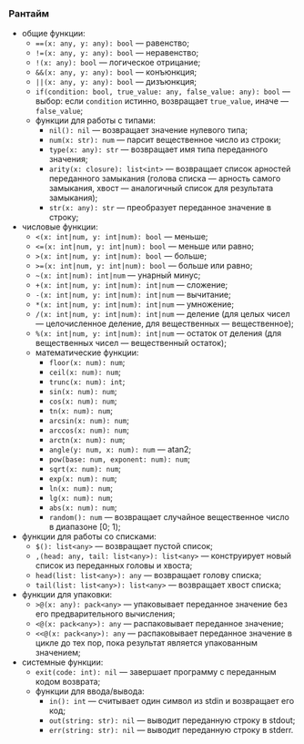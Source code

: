 ### Рантайм

* общие функции:
	* `==(x: any, y: any): bool` &mdash; равенство;
	* `!=(x: any, y: any): bool` &mdash; неравенство;
	* `!(x: any): bool` &mdash; логическое отрицание;
	* `&&(x: any, y: any): bool` &mdash; конъюнкция;
	* `||(x: any, y: any): bool` &mdash; дизъюнкция;
	* `if(condition: bool, true_value: any, false_value: any): bool` &mdash; выбор:  если `condition` истинно, возвращает `true_value`, иначе &mdash; `false_value`;
	* функции для работы с типами:
		* `nil(): nil` &mdash; возвращает значение нулевого типа;
		* `num(x: str): num` &mdash; парсит вещественное число из строки;
		* `type(x: any): str` &mdash; возвращает имя типа переданного значения;
		* `arity(x: closure): list<int>` &mdash; возвращает список арностей переданного замыкания (голова списка &mdash; арность самого замыкания, хвост &mdash; аналогичный список для результата замыкания);
		* `str(x: any): str` &mdash; преобразует переданное значение в строку;
* числовые функции:
	* `<(x: int|num, y: int|num): bool` &mdash; меньше;
	* `<=(x: int|num, y: int|num): bool` &mdash; меньше или равно;
	* `>(x: int|num, y: int|num): bool` &mdash; больше;
	* `>=(x: int|num, y: int|num): bool` &mdash; больше или равно;
	* `~(x: int|num): int|num` &mdash; унарный минус;
	* `+(x: int|num, y: int|num): int|num` &mdash; сложение;
	* `-(x: int|num, y: int|num): int|num` &mdash; вычитание;
	* `*(x: int|num, y: int|num): int|num` &mdash; умножение;
	* `/(x: int|num, y: int|num): int|num` &mdash; деление (для целых чисел &mdash; целочисленное деление, для вещественных &mdash; вещественное);
	* `%(x: int|num, y: int|num): int|num` &mdash; остаток от деления (для вещественных чисел &mdash; вещественный остаток);
	* математические функции:
		* `floor(x: num): num`;
		* `ceil(x: num): num`;
		* `trunc(x: num): int`;
		* `sin(x: num): num`;
		* `cos(x: num): num`;
		* `tn(x: num): num`;
		* `arcsin(x: num): num`;
		* `arccos(x: num): num`;
		* `arctn(x: num): num`;
		* `angle(y: num, x: num): num` &mdash; atan2;
		* `pow(base: num, exponent: num): num`;
		* `sqrt(x: num): num`;
		* `exp(x: num): num`;
		* `ln(x: num): num`;
		* `lg(x: num): num`;
		* `abs(x: num): num`;
		* `random(): num` &mdash; возвращает случайное вещественное число в диапазоне [0; 1);
* функции для работы со списками:
	* `$(): list<any>` &mdash; возвращает пустой список;
	* `,(head: any, tail: list<any>): list<any>` &mdash; конструирует новый список из переданных головы и хвоста;
	* `head(list: list<any>): any` &mdash; возвращает голову списка;
	* `tail(list: list<any>): list<any>` &mdash; возвращает хвост списка;
* функции для упаковки:
	* `>@(x: any): pack<any>` &mdash; упаковывает переданное значение без его предварительного вычисления;
	* `<@(x: pack<any>): any` &mdash; распаковывает переданное значение;
	* `<<@(x: pack<any>): any` &mdash; распаковывает переданное значение в цикле до тех пор, пока результат является упакованным значением;
* системные функции:
	* `exit(code: int): nil` &mdash; завершает программу с переданным кодом возврата;
	* функции для ввода/вывода:
		* `in(): int` &mdash; считывает один символ из stdin и возвращает его код;
		* `out(string: str): nil` &mdash; выводит переданную строку в stdout;
		* `err(string: str): nil` &mdash; выводит переданную строку в stderr.
